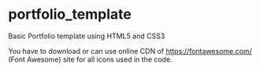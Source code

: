 # portfolio_template
Basic Portfolio template using HTML5 and CSS3

You have to download or can use online CDN of https://fontawesome.com/ (Font Awesome) site for all icons used in the code.
